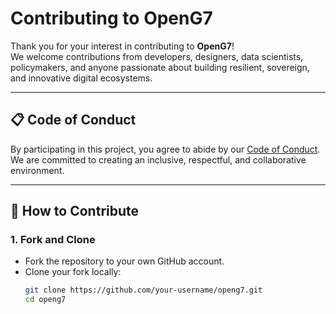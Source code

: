# Contributing to OpenG7

Thank you for your interest in contributing to **OpenG7**!  
We welcome contributions from developers, designers, data scientists, policymakers, and anyone passionate about building resilient, sovereign, and innovative digital ecosystems.

---

## 📋 Code of Conduct
By participating in this project, you agree to abide by our [Code of Conduct](CODE_OF_CONDUCT.md).  
We are committed to creating an inclusive, respectful, and collaborative environment.

---

## 🚀 How to Contribute

### 1. Fork and Clone
- Fork the repository to your own GitHub account.
- Clone your fork locally:
  ```bash
  git clone https://github.com/your-username/openg7.git
  cd openg7
